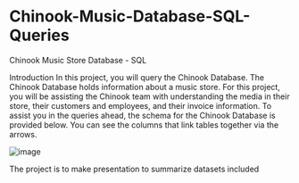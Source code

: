 # Chinook-Music-Database-SQL-Queries
Chinook Music Store Database  - SQL

Introduction
In this project, you will query the Chinook Database. The Chinook Database holds information about
a music store. For this project, you will be assisting the Chinook team with understanding the media
in their store, their customers and employees, and their invoice information. To assist you in the
queries ahead, the schema for the Chinook Database is provided below. You can see the columns
that link tables together via the arrows.

![image](https://user-images.githubusercontent.com/82735161/168489669-1cd498f5-f4df-40b5-81be-b70fb7416362.png)

The project is to make presentation to summarize datasets included
